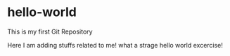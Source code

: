 # hello-world
This is my first Git Repository

Here I am adding stuffs related to me! what a strage hello world excercise!

